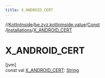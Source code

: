 ```yaml
---
title: X_ANDROID_CERT
---
```

//[KotlinInside](../../../../index.html)/[be.zvz.kotlininside.value](../../index.html)/[Const](../index.html)
/[Installations](index.html)/[X_ANDROID_CERT](-x_-a-n-d-r-o-i-d_-c-e-r-t.html)

# X_ANDROID_CERT

[jvm]\
const
val [X_ANDROID_CERT](-x_-a-n-d-r-o-i-d_-c-e-r-t.html): [String](https://kotlinlang.org/api/latest/jvm/stdlib/kotlin/-string/index.html)




